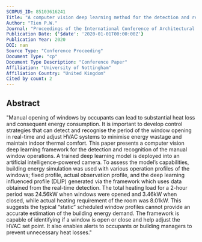 ```yaml
---
SCOPUS_ID: 85103616241
Title: "A computer vision deep learning method for the detection and recognition of manual window openings for effective operations of HVAC systems in buildings"
Author: "Tien P.W."
Journal: "Proceedings of the International Conference of Architectural Science Association"
Publication Date: {'$date': '2020-01-01T00:00:00Z'}
Publication Year: 2020
DOI: nan
Source Type: "Conference Proceeding"
Document Type: "cp"
Document Type Description: "Conference Paper"
Affiliation: "University of Nottingham"
Affiliation Country: "United Kingdom"
Cited by count: 2
---
```


## Abstract
"Manual opening of windows by occupants can lead to substantial heat loss and consequent energy consumption. It is important to develop control strategies that can detect and recognise the period of the window opening in real-time and adjust HVAC systems to minimise energy wastage and maintain indoor thermal comfort. This paper presents a computer vision deep learning framework for the detection and recognition of the manual window operations. A trained deep learning model is deployed into an artificial intelligence-powered camera. To assess the model’s capabilities, building energy simulation was used with various operation profiles of the windows; fixed profile, actual observation profile, and the deep learning influenced profile (DLIP) generated via the framework which uses data obtained from the real-time detection. The total heating load for a 2-hour period was 24.56kW when windows were opened and 3.46kW when closed, while actual heating requirement of the room was 8.01kW. This suggests the typical “static” scheduled window profiles cannot provide an accurate estimation of the building energy demand. The framework is capable of identifying if a window is open or close and help adjust the HVAC set point. It also enables alerts to occupants or building managers to prevent unnecessary heat losses."
